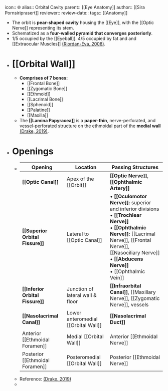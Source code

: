 icon:: 🌐
alias:: Orbital Cavity
parent:: [[Eye Anatomy]] 
author:: [[Sira Pornsiriprasert]] 
reviewer::
review-date::
tags:: [[Anatomy]]

- The orbit is **pear-shaped cavity** housing the [[Eye]], with the [[Optic Nerve]] representing its stem.
- Schematized as a **four-walled pyramid that converges posteriorly**.
- 1/5 occupied by the [[Eyeball]]. 4/5 occupied by fat and and [[Extraocular Muscles]] [(Riordan-Eva, 2008)]([[References/riordan-evaVaughanAsburysGeneral2008]]).
- # [[Orbital Wall]]
	- **Comprises of 7 bones:**
		- [[Frontal Bone]]
		- [[Zygomatic Bone]]
		- [[Ethmoid]]
		- [[Lacrimal Bone]]
		- [[Sphenoid]]
		- [[Palatine]]
		- [[Maxilla]]
	- The **[[Lamina Papyracea]]** is a **paper-thin**, nerve-perforated, and vessel-perforated structure on the ethmoidal part of the **medial wall** [(Drake, 2019)]([[References/drakeGraysAnatomyStudents2019]]).
- # Openings
	- | **Opening**            | **Location**                          | **Passing Structures**               |
	  |--|--|--|
	  | **[[Optic Canal]]**        | Apex of the [[Orbit]]         | **[[Optic Nerve]]**, **[[Ophthalmic Artery]]**   |
	  | **[[Superior Orbital Fissure]]** | Lateral to [[Optic Canal]]  | • **[[Oculomotor Nerve]]:** superior and inferior divisions <br />• **[[Trochlear Nerve]]** <br />• **[[Ophthalmic Nerve]]:** [[Lacrimal Nerve]], [[Frontal Nerve]], [[Nasociliary Nerve]] <br />• **[[Abducens Nerve]]**<br />• [[Ophthalmic Vein]] |
	  | **[[Inferior Orbital Fissure]]** | Junction of lateral wall & floor | **[[Infraorbital Canal]]**, [[Maxillary Nerve]], [[Zygomatic Nerve]], vessels |
	  | **[[Nasolacrimal Canal]]** | Lower anteromedial [[Orbital Wall]] | **[[Nasolacrimal Duct]]**               |
	  | Anterior [[Ethmoidal Foramen]] | Medial [[Orbital Wall]] | Anterior [[Ethmoidal Nerve]] |
	  | Posterior [[Ethmoidal Foramen]] | Posteromedial [[Orbital Wall]] | Posterior [[Ethmoidal Nerve]] |
	- Reference: [(Drake, 2019)]([[References/drakeGraysAnatomyStudents2019]])
	-